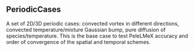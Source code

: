 ## PeriodicCases
A set of 2D/3D periodic cases: convected vortex in different directions, convected temperature/mixture Gaussian bump,
pure diffusion of species/temperature. This is the base case to test PeleLMeX accuracy and order of convergence of
the spatial and temporal schemes.
